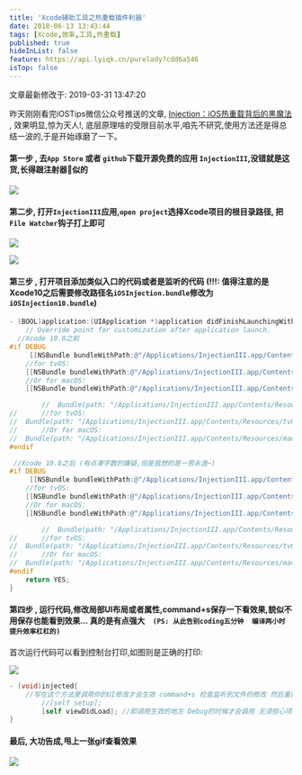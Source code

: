 ```yaml
---
title: 'Xcode辅助工具之热重载插件利器'
date: 2018-06-13 13:43:44
tags: [Xcode,效率,工具,热重载]
published: true
hideInList: false
feature: https://api.lyiqk.cn/purelady?cdd6a546
isTop: false
---
```

文章最新修改于: 2019-03-31 13:47:20

 昨天刚刚看完iOSTips微信公众号推送的文章, [Injection：iOS热重载背后的黑魔法](https://mp.weixin.qq.com/s?__biz=MjM5NTQ2NzE0NQ==&mid=2247483999&idx=1&sn=bc88d37b6f819bd6bd7d8b76e9787620&chksm=a6f958b9918ed1af9a084ce2c2732aaee715193e37fdb830dc31d8f0174c0314b22dc5c0dd1e&mpshare=1&scene=23&srcid=06126xSxEfUaISIzvyp4L4kn#rd) , 效果明显,惊为天人!, 
 底层原理啥的受限目前水平,咱先不研究,使用方法还是得总结一波的,于是开始琢磨了一下。

 <!-- more -->

####  第一步 , 去`App Store` 或者 `github`下载开源免费的应用 `InjectionIII`,没错就是这货,长得跟注射器💉似的

![](http://wangguibin.github.io/post-images/1560695017231.png)
####  第二步,  打开`InjectionIII`应用,`open project`选择Xcode项目的根目录路径, 把`File Watcher`钩子打上即可


![](http://wangguibin.github.io/post-images/1560695076760.png)

![](http://wangguibin.github.io/post-images/1560695064682.png)
####  第三步 , 打开项目添加类似入口的代码或者是监听的代码 (!!!: 值得注意的是Xcode10之后需要修改路径名`iOSInjection.bundle`修改为`iOSInjection10.bundle`)
```objectivec
- (BOOL)application:(UIApplication *)application didFinishLaunchingWithOptions:(NSDictionary *)launchOptions {
	// Override point for customization after application launch.
  //Xcode 10.0之前 
#if DEBUG
	 [[NSBundle bundleWithPath:@"/Applications/InjectionIII.app/Contents/Resources/iOSInjection.bundle"] load];
	//for tvOS:
	[[NSBundle bundleWithPath:@"/Applications/InjectionIII.app/Contents/Resources/tvOSInjection.bundle"] load];
	//Or for macOS:
	[[NSBundle bundleWithPath:@"/Applications/InjectionIII.app/Contents/Resources/macOSInjection.bundle"] load];

		//	Bundle(path: "/Applications/InjectionIII.app/Contents/Resources/iOSInjection.bundle")?.load()
//		//for tvOS:
//	Bundle(path: "/Applications/InjectionIII.app/Contents/Resources/tvOSInjection.bundle")?.load()
//		//Or for macOS:
//	Bundle(path: "/Applications/InjectionIII.app/Contents/Resources/macOSInjection.bundle")?.load()
#endif

 //Xcode 10.0之后 (有点凑字数的嫌疑,但是我想的是一劳永逸~)
#if DEBUG
	 [[NSBundle bundleWithPath:@"/Applications/InjectionIII.app/Contents/Resources/iOSInjection10.bundle"] load];
	//for tvOS:
	[[NSBundle bundleWithPath:@"/Applications/InjectionIII.app/Contents/Resources/tvOSInjection10.bundle"] load];
	//Or for macOS:
	[[NSBundle bundleWithPath:@"/Applications/InjectionIII.app/Contents/Resources/macOSInjection10.bundle"] load];

		//	Bundle(path: "/Applications/InjectionIII.app/Contents/Resources/iOSInjection10.bundle")?.load()
//		//for tvOS:
//	Bundle(path: "/Applications/InjectionIII.app/Contents/Resources/tvOSInjection10.bundle")?.load()
//		//Or for macOS:
//	Bundle(path: "/Applications/InjectionIII.app/Contents/Resources/macOSInjection10.bundle")?.load()
#endif
	return YES;
}

```

####  第四步 , 运行代码,修改局部UI布局或者属性,command+s保存一下看效果,貌似不用保存也能看到效果... 真的是有点强大`  (PS: 从此告别coding五分钟  编译两小时 提升效率杠杠的)`

首次运行代码可以看到控制台打印,如图则是正确的打印:


![](http://wangguibin.github.io/post-images/1560695117490.png)


```objective-c
- (void)injected{
	//写在这个方法里调用你的UI修改才会生效 command+s 检查监听到文件的修改 然后重新绘制UI 
		//[self setup];
		[self viewDidLoad]; //即调用生效的地方 Debug的时候才会调用 无须担心项目上线后的影响 开发调试完可移除
}

```

#### 最后, 大功告成,甩上一张gif查看效果


![](http://wangguibin.github.io/post-images/1560695104658.gif)